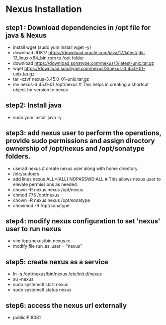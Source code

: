 # Nexus Installation 
## step1 : Download dependencies in /opt file for java & Nexus
- install wget (sudo yum install wget -y)
- download JDK17 https://download.oracle.com/java/17/latest/jdk-17_linux-x64_bin.rpm to /opt folder
- download https://download.sonatype.com/nexus/3/latest-unix.tar.gz
- wget https://download.sonatype.com/nexus/3/nexus-3.45.0-01-unix.tar.gz
- tar -xzvf nexus-3.45.0-01-unix.tar.gz
- mv nexus-3.45.0-01 /opt/nexus # This helps in creating a shortcut object for version to nexus
## step2: Install java 
- sudo yum install java -y
## step3: add nexus user to perform the operations, provide sudo permissions and assign directory ownership of /opt/nexus and /opt/sonatype folders.
- userad nexus # create nexus user along with home directory
- /etc/sudoers
- add lines nexus ALL=(ALL) NOPASSWD:ALL # This allows nexus user to elevate permissions as needed.
- chown -R nexus:nexus /opt/nexus
- chmod 775 /opt/nexus
- chown -R nexus:nexus /opt/sonatype
- chowmod -R /opt/sonatype
## step4: modify nexus configuration to set 'nexus' user to run nexus
- vim /opt/nexus/bin.nexus.rc
- modify file run_as_user = "nexus"
## step5: create nexus as a service
- ln -s /opt/nexus/bin/nexus /etc/init.d/nexus
- su -nexus
- sudo systemctl start nexus
- sudo systemctl status nexus
## step6: access the nexus url externally
- publicIP:8081
